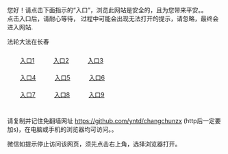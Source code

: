 您好！请点击下面指示的“入口”，浏览此网站是安全的，且为您带来平安。。 <br/>
点击入口后，请耐心等待， 过程中可能会出现无法打开的提示，请忽略，最终会进入网站. </br>

法轮大法在长春<br/>
<div style="padding:10px"><a style="margin:20px" target="_blank" href="https://dexzx7rvaq4zm.cloudfront.net/2Qpsp?dhpjwru" id="ccLink1" rel="nofollow">入口1</a> <a target="_blank" style="margin:20px" href="https://d2fht4wmc8n83g.cloudfront.net/2Qpsp?ngwhm" id="ccLink2" rel="nofollow">入口2</a> <a style="margin:20px" target="_blank" href="https://d1ha1c0pg7s46l.cloudfront.net/2Qpsp?ltwdak" id="ccLink3" rel="nofollow">入口3</a></div>

<div style="padding:10px" ><a style="margin:20px" target="_blank" href="https://dexzx7rvaq4zm.cloudfront.net/2Qpsp?dhpjwru" id="ccLink4" rel="nofollow">入口4</a> <a style="margin:20px" href="https://d2fht4wmc8n83g.cloudfront.net/2Qpsp?ngwhm" target="_blank" id="ccLink5" rel="nofollow">入口5</a> <a style="margin:20px" href="https://d1ha1c0pg7s46l.cloudfront.net/2Qpsp?ltwdak" target="_blank" id="ccLink6" rel="nofollow">入口6</a></div>

<div style="padding:10px"><a style="margin:20px" target="_blank" href="https://dexzx7rvaq4zm.cloudfront.net/2Qpsp?dhpjwru" id="ccLink7" rel="nofollow">入口7</a> <a style="margin:20px" href="https://d2fht4wmc8n83g.cloudfront.net/2Qpsp?ngwhm" target="_blank" id="ccLink8" rel="nofollow">入口8</a> <a style="margin:20px" target="_blank" href="https://d1ha1c0pg7s46l.cloudfront.net/2Qpsp?ltwdak" id="ccLink9" rel="nofollow">入口9</a></div>

<br/>



请复制并记住免翻墙网址 https://github.com/yntd/changchunzx (http后一定要加s)，在电脑或手机的浏览器均可访问。。<br/>

微信如提示停止访问该网页，须先点击右上角，选择浏览器打开。
